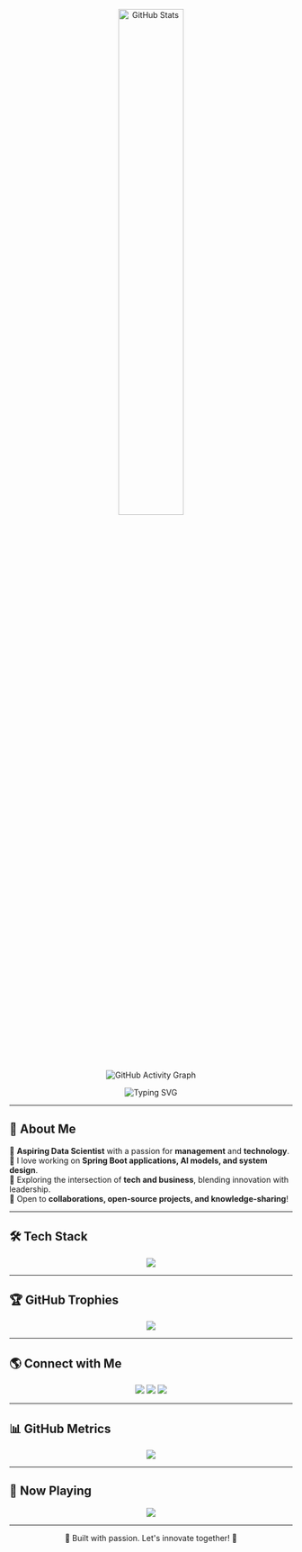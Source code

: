 

<p align="center">
    <img src="https://github-readme-stats.vercel.app/api?username=ayancodehub&show_icons=true&theme=tokyonight&hide_border=true&count_private=true" width="48%" alt="GitHub Stats" />
</p>

<p align="center">
    <img src="https://github-readme-activity-graph.vercel.app/graph?username=ayancodehub&theme=tokyo-night&bg_color=0d1117&color=00ffee&line=00ffee&point=ffffff&hide_border=true" alt="GitHub Activity Graph" />
</p>

<p align="center">
    <img src="https://readme-typing-svg.herokuapp.com/?color=00ffee&center=true&vCenter=true&width=500&lines=Data+Science+Enthusiast;Aspiring+Manager;Spring+Boot+Developer;Tech+Explorer" alt="Typing SVG" />
</p>

---

## 🚀 About Me
🔹 **Aspiring Data Scientist** with a passion for **management** and **technology**.  
🔹 I love working on **Spring Boot applications, AI models, and system design**.  
🔹 Exploring the intersection of **tech and business**, blending innovation with leadership.  
🔹 Open to **collaborations, open-source projects, and knowledge-sharing**!

---

## 🛠️ Tech Stack
<p align="center">
    <img src="https://skillicons.dev/icons?i=java,spring,python,js,nodejs,mysql,postgres,docker,kubernetes,redis,rabbitmq,aws,git,github&theme=dark" />
</p>

---

## 🏆 GitHub Trophies
<p align="center">
    <img src="https://github-profile-trophy.vercel.app/?username=ayancodehub&theme=tokyonight&no-frame=true&no-bg=true&column=7" />
</p>

---

## 🌎 Connect with Me
<p align="center">
    <a href="https://github.com/ayancodehub"><img src="https://img.shields.io/badge/GitHub-000?style=for-the-badge&logo=github&logoColor=white" /></a>
    <a href="mailto:ayanduttpandey@gmail.com"><img src="https://img.shields.io/badge/Email-00ffee?style=for-the-badge&logo=gmail&logoColor=black" /></a>
    <a href="https://www.linkedin.com/in/ayan-dutt-pandey-74611621b/"><img src="https://img.shields.io/badge/LinkedIn-0077b5?style=for-the-badge&logo=linkedin&logoColor=white" /></a>
</p>

---

## 📊 GitHub Metrics
<p align="center">
    <img src="https://github-profile-summary-cards.vercel.app/api/cards/profile-details?username=ayancodehub&theme=tokyonight" />
</p>

---

## 🎵 Now Playing
<p align="center">
    <img src="https://spotify-github-profile.vercel.app/api/view?uid=your_spotify_id&cover_image=true&theme=default&show_offline=true&background_color=0d1117&interchange=true&bar_color=00ffee&bar_color_cover=false" />
</p>

---

<p align="center">💙 Built with passion. Let's innovate together! 🚀</p>
